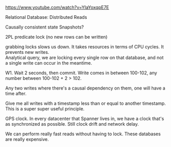 https://www.youtube.com/watch?v=YIaYoxqpE7E

Relational Database: 
Distributed Reads

Causally consistent state
Snapshots?  

2PL
predicate lock (no new rows can be written)

grabbing locks slows us down.  It takes resources in terms of CPU cycles.  It prevents new writes.  
Analytical query, we are locking every single row on that database, and not a single write can occur in the meantime.  

W1.  Wait 2 seconds, then commit.  Write comes in between 100-102, any number between 100-102 + 2 > 102.  

Any two writes where there's a causal dependency on them, one will have a time after.  

Give me all writes with a timestamp less than or equal to another timestamp.  This is a super super useful principle.  

GPS clock.  In every datacenter that Spanner lives in, we have a clock that's as synchronized as possible.  Still clock drift and network delay.  

We can perform really fast reads without having to lock.  These databases are really expensive.  